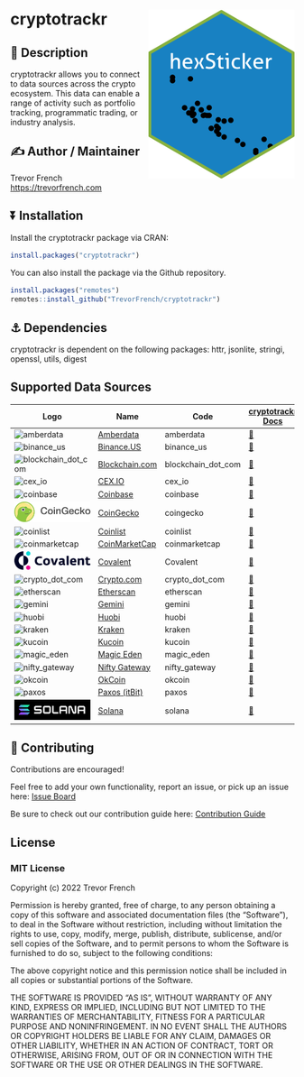 
# cryptotrackr <a href='https://github.com/TrevorFrench/cryptotrackr'><img src="man/figures/example_sticker.png" align="right" height="300"/></a>

## 📖 Description

cryptotrackr allows you to connect to data sources across the crypto
ecosystem. This data can enable a range of activity such as portfolio
tracking, programmatic trading, or industry analysis.

## ✍️ Author / Maintainer

Trevor French <https://trevorfrench.com>

## ⏬ Installation

Install the cryptotrackr package via CRAN:

``` r
install.packages("cryptotrackr")
```

You can also install the package via the Github repository.

``` r
install.packages("remotes")
remotes::install_github("TrevorFrench/cryptotrackr")
```

## ⚓ Dependencies

cryptotrackr is dependent on the following packages: httr, jsonlite,
stringi, openssl, utils, digest

## Supported Data Sources

| Logo                                                                                                                                    | Name                                             | Code               | [cryptotrackr Docs](https://github.com/TrevorFrench/cryptotrackr/wiki) | Exchange Docs                                                                                       | Source Code                                                                                              |
|-----------------------------------------------------------------------------------------------------------------------------------------|--------------------------------------------------|--------------------|------------------------------------------------------------------------|-----------------------------------------------------------------------------------------------------|----------------------------------------------------------------------------------------------------------|
| ![amberdata](https://www.amberdata.io/hubfs/amberdata_logo_color.svg)                                                                   | [Amberdata](https://www.amberdata.io/)           | amberdata          | [📜](https://github.com/TrevorFrench/cryptotrackr/wiki/Amberdata)      | [🏢](https://docs.amberdata.io/)                                                                    | [/R/amberdata.R](https://github.com/TrevorFrench/cryptotrackr/blob/main/R/amberdata.R)                   |
| ![binance_us](https://user-images.githubusercontent.com/1294454/65177307-217b7c80-da5f-11e9-876e-0b748ba0a358.jpg)                      | [Binance.US](https://www.binance.us/)            | binance_us         | [📜](https://github.com/TrevorFrench/cryptotrackr/wiki/Binance-US)     | [🏢](https://docs.binance.us/)                                                                      | [/R/binance_us.R](https://github.com/TrevorFrench/cryptotrackr/blob/main/R/binance_us.R)                 |
| ![blockchain_dot_com](https://user-images.githubusercontent.com/1294454/147515585-1296e91b-7398-45e5-9d32-f6121538533f.jpeg)            | [Blockchain.com](https://www.blockchain.com/en/) | blockchain_dot_com | [📜](https://github.com/TrevorFrench/cryptotrackr/wiki/Blockchain.com) | [🏢](https://api.blockchain.com/v3/#/)                                                              | [/R/blockchain_dot_com.R](https://github.com/TrevorFrench/cryptotrackr/blob/main/R/blockchain_dot_com.R) |
| ![cex_io](https://user-images.githubusercontent.com/1294454/27766442-8ddc33b0-5ed8-11e7-8b98-f786aef0f3c9.jpg)                          | [CEX.IO](https://cex.io/)                        | cex_io             | [📜](https://github.com/TrevorFrench/cryptotrackr/wiki/CEX.io)         | [🏢](https://docs.cex.io/#cex-io-api-introduction)                                                  | [/R/cex_io.R](https://github.com/TrevorFrench/cryptotrackr/blob/main/R/cex_io.R)                         |
| ![coinbase](https://user-images.githubusercontent.com/1294454/40811661-b6eceae2-653a-11e8-829e-10bfadb078cf.jpg)                        | [Coinbase](https://www.coinbase.com/)            | coinbase           | [📜](https://github.com/TrevorFrench/cryptotrackr/wiki/Coinbase)       | [🏢](https://docs.cloud.coinbase.com/advanced-trade-api/reference)                                  | [/R/coinbase.R](https://github.com/TrevorFrench/cryptotrackr/blob/main/R/coinbase.R)                     |
| ![coingecko](man/figures/coingecko.png)                                                                                                 | [CoinGecko](https://www.coingecko.com/)          | coingecko          | [📜](https://github.com/TrevorFrench/cryptotrackr/wiki/Coingecko)      | [🏢](https://docs.coingecko.com)                                                                    | [/R/coingecko.R](https://github.com/TrevorFrench/cryptotrackr/blob/main/R/coingecko.R)                   |
| ![coinlist](https://coinlist.co/assets/shared/coinlist_logo_black-0a6489d220c15f8f95242acb727bacbdd9d8b36ed91027ed7af138992dcbb4ce.svg) | [Coinlist](https://coinlist.co/)                 | coinlist           | [📜](https://github.com/TrevorFrench/cryptotrackr/wiki/Coinlist)       | [🏢](https://trade-docs.coinlist.co/#introduction)                                                  | [/R/coinlist.R](https://github.com/TrevorFrench/cryptotrackr/blob/main/R/coinlist.R)                     |
| ![coinmarketcap](https://jobboardio.s3.amazonaws.com/uploads/tenant/logo/10955/black.png)                                               | [CoinMarketCap](https://coinmarketcap.com/)      | coinmarketcap      | [📜](https://github.com/TrevorFrench/cryptotrackr/wiki/CoinMarketCap)  | [🏢](https://coinmarketcap.com/api/documentation/v1/)                                               | [/R/coinmarketcap.R](https://github.com/TrevorFrench/cryptotrackr/blob/main/R/coinmarketcap.R)           |
| ![covalent](man/figures/Covalent_Wordmark_Three_Color.png)                                                                              | [Covalent](https://www.covalenthq.com/)          | Covalent           | [📜](https://github.com/TrevorFrench/cryptotrackr/wiki/Covalent)       | [🏢](https://www.covalenthq.com/docs/api/)                                                          | [/R/covalent.R](https://github.com/TrevorFrench/cryptotrackr/blob/main/R/covalent.R)                     |
| ![crypto_dot_com](https://user-images.githubusercontent.com/1294454/147792121-38ed5e36-c229-48d6-b49a-48d05fc19ed4.jpeg)                | [Crypto.com](https://crypto.com/)                | crypto_dot_com     | [📜](https://github.com/TrevorFrench/cryptotrackr/wiki/Crypto.com)     | [🏢](https://exchange-docs.crypto.com/spot/index.html)                                              | [/R/crypto_dot_com.R](https://github.com/TrevorFrench/cryptotrackr/blob/main/R/crypto_dot_com.R)         |
| ![etherscan](https://etherscan.io/assets/svg/logos/logo-etherscan.svg?v=0.0.2)                                                          | [Etherscan](https://etherscan.io/)               | etherscan          | [📜](https://github.com/TrevorFrench/cryptotrackr/wiki/Etherscan)      | [🏢](https://docs.etherscan.io/)                                                                    | [/R/etherscan.R](https://github.com/TrevorFrench/cryptotrackr/blob/main/R/etherscan.R)                   |
| ![gemini](https://user-images.githubusercontent.com/1294454/27816857-ce7be644-6096-11e7-82d6-3c257263229c.jpg)                          | [Gemini](https://www.gemini.com/)                | gemini             | [📜](https://github.com/TrevorFrench/cryptotrackr/wiki/Gemini)         | [🏢](https://docs.gemini.com/rest-api/)                                                             | [/R/gemini.R](https://github.com/TrevorFrench/cryptotrackr/blob/main/R/gemini.R)                         |
| ![huobi](https://user-images.githubusercontent.com/1294454/85734211-85755480-b705-11ea-8b35-0b7f1db33a2f.jpg)                           | [Huobi](https://www.huobi.com/)                  | huobi              | [📜](https://github.com/TrevorFrench/cryptotrackr/wiki/Huobi)          | [🏢](https://huobiapi.github.io/docs/spot/v1/en/)                                                   | [/R/huobi.R](https://github.com/TrevorFrench/cryptotrackr/blob/main/R/huobi.R)                           |
| ![kraken](https://user-images.githubusercontent.com/51840849/76173629-fc67fb00-61b1-11ea-84fe-f2de582f58a3.jpg)                         | [Kraken](https://www.kraken.com/)                | kraken             | [📜](https://github.com/TrevorFrench/cryptotrackr/wiki/Kraken)         | [🏢](https://docs.kraken.com/rest/)                                                                 | [/R/kraken.R](https://github.com/TrevorFrench/cryptotrackr/blob/main/R/kraken.R)                         |
| ![kucoin](https://assets.staticimg.com/cms/media/1lB3PkckFDyfxz6VudCEACBeRRBi6sQQ7DDjz0yWM.svg)                                         | [Kucoin](https://www.kucoin.com/)                | kucoin             | [📜](https://github.com/TrevorFrench/cryptotrackr/wiki/Kucoin)         | [🏢](https://www.kucoin.com/docs/beginners/introduction)                                            | [/R/kucoin.R](https://github.com/TrevorFrench/cryptotrackr/blob/main/R/kucoin.R)                         |
| ![magic_eden](https://dka575ofm4ao0.cloudfront.net/pages-transactional_logos/retina/271035/ME_Full_Gradient.png)                        | [Magic Eden](https://magiceden.io/)              | magic_eden         | [📜](https://github.com/TrevorFrench/cryptotrackr/wiki/Magic-Eden)     | [🏢](https://api.magiceden.dev/)                                                                    | [/R/magic_eden.R](https://github.com/TrevorFrench/cryptotrackr/blob/main/R/magic_eden.R)                 |
| ![nifty_gateway](https://encrypted-tbn0.gstatic.com/images?q=tbn:ANd9GcSrQfBZIOmocIpXpnQxeaKB2X81gSYfJ7X1Ww&usqp=CAU)                   | [Nifty Gateway](https://www.niftygateway.com/)   | nifty_gateway      | [📜](https://github.com/TrevorFrench/cryptotrackr/wiki/Nifty-Gateway)  | [🏢](https://help.niftygateway.com/hc/en-us/articles/13518900199571-Nifty-Gateway-OAuth-Public-API) | [/R/nifty_gateway.R](https://github.com/TrevorFrench/cryptotrackr/blob/main/R/nifty_gateway.R)           |
| ![okcoin](https://user-images.githubusercontent.com/51840849/87295551-102fbf00-c50e-11ea-90a9-462eebba5829.jpg)                         | [OkCoin](https://www.okcoin.com/)                | okcoin             | [📜](https://github.com/TrevorFrench/cryptotrackr/wiki/OkCoin)         | [🏢](https://www.okcoin.com/docs-v5/en/)                                                            | [/R/okcoin.R](https://github.com/TrevorFrench/cryptotrackr/blob/main/R/okcoin.R)                         |
| ![paxos](https://user-images.githubusercontent.com/1294454/27822159-66153620-60ad-11e7-89e7-005f6d7f3de0.jpg)                           | [Paxos (itBit)](https://paxos.com/itbit/)        | paxos              | [📜](https://github.com/TrevorFrench/cryptotrackr/wiki/Paxos-(itBit))  | [🏢](https://docs.paxos.com/api/v2)                                                                 | [/R/paxos.R](https://github.com/TrevorFrench/cryptotrackr/blob/main/R/paxos.R)                           |
| ![solana](man/figures/solana.png)                                                                                                       | [Solana](https://solana.com/)                    | solana             | [📜](https://github.com/TrevorFrench/cryptotrackr/wiki/Solana)         | [🏢](https://docs.solana.com/)                                                                      | [/R/solana.R](https://github.com/TrevorFrench/cryptotrackr/blob/main/R/solana.R)                         |

## 🔨 Contributing

Contributions are encouraged!

Feel free to add your own functionality, report an issue, or pick up an
issue here: [Issue
Board](https://github.com/TrevorFrench/cryptotrackr/issues)

Be sure to check out our contribution guide here: [Contribution
Guide](https://github.com/TrevorFrench/cryptotrackr/wiki/Contribution-Guide)

## License

### MIT License

Copyright (c) 2022 Trevor French

Permission is hereby granted, free of charge, to any person obtaining a
copy of this software and associated documentation files (the
“Software”), to deal in the Software without restriction, including
without limitation the rights to use, copy, modify, merge, publish,
distribute, sublicense, and/or sell copies of the Software, and to
permit persons to whom the Software is furnished to do so, subject to
the following conditions:

The above copyright notice and this permission notice shall be included
in all copies or substantial portions of the Software.

THE SOFTWARE IS PROVIDED “AS IS”, WITHOUT WARRANTY OF ANY KIND, EXPRESS
OR IMPLIED, INCLUDING BUT NOT LIMITED TO THE WARRANTIES OF
MERCHANTABILITY, FITNESS FOR A PARTICULAR PURPOSE AND NONINFRINGEMENT.
IN NO EVENT SHALL THE AUTHORS OR COPYRIGHT HOLDERS BE LIABLE FOR ANY
CLAIM, DAMAGES OR OTHER LIABILITY, WHETHER IN AN ACTION OF CONTRACT,
TORT OR OTHERWISE, ARISING FROM, OUT OF OR IN CONNECTION WITH THE
SOFTWARE OR THE USE OR OTHER DEALINGS IN THE SOFTWARE.
